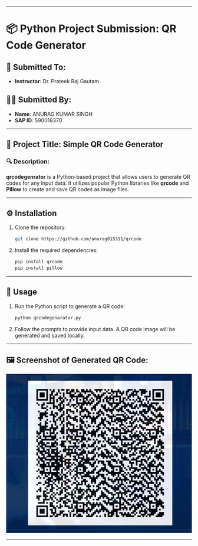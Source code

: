 
---

# 📦 Python Project Submission: QR Code Generator

## 📝 Submitted To:

- **Instructor**: Dr. Prateek Raj Gautam  

## 🙋‍♂️ Submitted By:

- **Name**: ANURAG KUMAR SINGH  
- **SAP ID**: 590018370  

---

## 📌 Project Title: Simple QR Code Generator

### 🔍 Description:

**qrcodegenrator** is a Python-based project that allows users to generate QR codes for any input data. It utilizes popular Python libraries like **qrcode** and **Pillow** to create and save QR codes as image files.

---

## ⚙️ Installation

1. Clone the repository:  
   ```bash
   git clone https://github.com/anurag815311/qrcode
   ```

2. Install the required dependencies:  
   ```bash
   pip install qrcode
   pip install pillow
   ```

---

## 🚀 Usage

1. Run the Python script to generate a QR code:  
   ```bash
   python qrcodegenarator.py
   ```

2. Follow the prompts to provide input data. A QR code image will be generated and saved locally.

---

## 🖼️ Screenshot of Generated QR Code:

![Generated QR Code](image.png)

---

